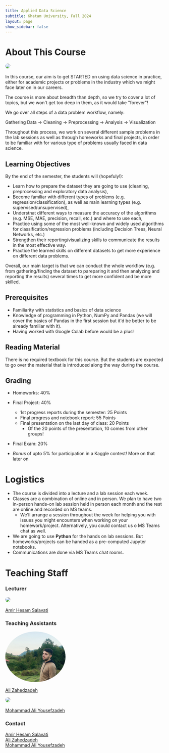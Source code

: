 ```yaml
---
title: Applied Data Science
subtitle: Khatam University, Fall 2024
layout: page 
show_sidebar: false
---
```


# About This Course
<img src="assets/images/datasciencecloud.png" style="border-radius:50%;" height="80" width="auto">


In this course, our aim is to get STARTED on using data science in practice, either for academic projects or problems in the industry which we might face later on in our careers. 

The course is more about breadth than depth, so we try to cover a lot of topics, but we won't get too deep in them, as it would take "forever"!

We go over all steps of a data problem workflow, namely: 

Gathering Data → Cleaning → Preprocessing → Analysis → Visualization 

Throughout this process, we work on several different sample problems in the lab sessions as well as through homeworks and final projects, in order to be familiar with for various type of problems usually faced in data science.

## Learning Objectives
By the end of the semester, the students will (hopefuly!):

* Learn how to prepare the dataset they are going to use (cleaning, preprocessing and exploratory data analysis),
* Become familiar with different types of problems (e.g. regression/classification), as well as main learning types (e.g. supervised/unsupervised),
* Understnat different ways to measure the accuracy of the algorithms (e.g. MSE, MAE, precision, recall, etc.) and where to use each,
* Practice using some of the most well-known and widely used algorithms for classification/regression problems (including Decision Trees, Neural Networks, etc.)
* Strengthen their reporting/visualizing skills to communicate the results in the most effective way.
* Practice the learned skills on different datasets to get more experience on different data problems.

Overall, our main target is that we can conduct the whole workflow (e.g. from gathering/finding the dataset to pareparing it and then analyzing and reporting the results) several times to get more confident and be more skilled.

## Prerequisites
* Familiarity with statistics and basics of data science 
* Knowledge of programming in Python, NumPy and Pandas (we will cover the basics of Pandas in the first session but it'd be better to be already familiar with it).
* Having worked with Google Colab before would be a plus!

## Reading Material
There is no required textbook for this course. But the students are expected to go over the material that is introduced along the way during the course. 

## Grading 
* Homeworks: 40%
* Final Project: 40%
    * 1st progress reports during the semester: 25 Points
    * Final progress and notebook report: 55 Points
    * Final presentation on the last day of class: 20 Points
        * Of the 20 points of the presentation, 10 comes from other groups!
* Final Exam: 20%

* *Bonus* of upto 5% for participation in a Kaggle contest! More on that later on

# Logistics
* The course is divided into a lecture and a lab session each week. 
* Classes are a combination of online and in person. We plan to have two in-person hands-on lab session held in person each month and the rest are online and recorded on MS teams.
  * We'll arrange a session throughout the week for helping you with issues you might encounters when working on your homework/project. Alternatively, you could contact us o
  MS Teams chat as well.
* We are going to use **Python** for the hands on lab sessions. But homeworks/projects can be handed as a pre-computed Jupyter notebooks.
* Communications are done via MS Teams chat rooms.



# Teaching Staff

### Lecturer
<img src="assets/images/Hesam2.jpg" style="border-radius:50%;height:160px;" width="auto">

[Amir Hesam Salavati](http://saloot.negsam.ir/)


### Teaching Assistants
<img src="assets/images/Ali-Zahedzadeh.JPG" style="border-radius:50%;height:160px;" width="auto">

[Ali Zahedzadeh](https://www.linkedin.com/in/ali-zahedzadeh/)

<img src="assets/images/Mohammadali-Yousefzadeh.jpg" style="border-radius:50%;height:160px;" width="auto">

[Mohammad Ali Yousefzadeh](https://www.linkedin.com/in/mohammadali-yousefzadeh-988b30295/)



### Contact
[Amir Hesam Salavati](mailto:saloot@gmail.com) <br>
[Ali Zahedzadeh](mailto:alizahedzadeh7@gmail.com) <br>
[Mohammad Ali Yousefzadeh](mailto:mohammadali.yousefzadeh@gmail.com)
